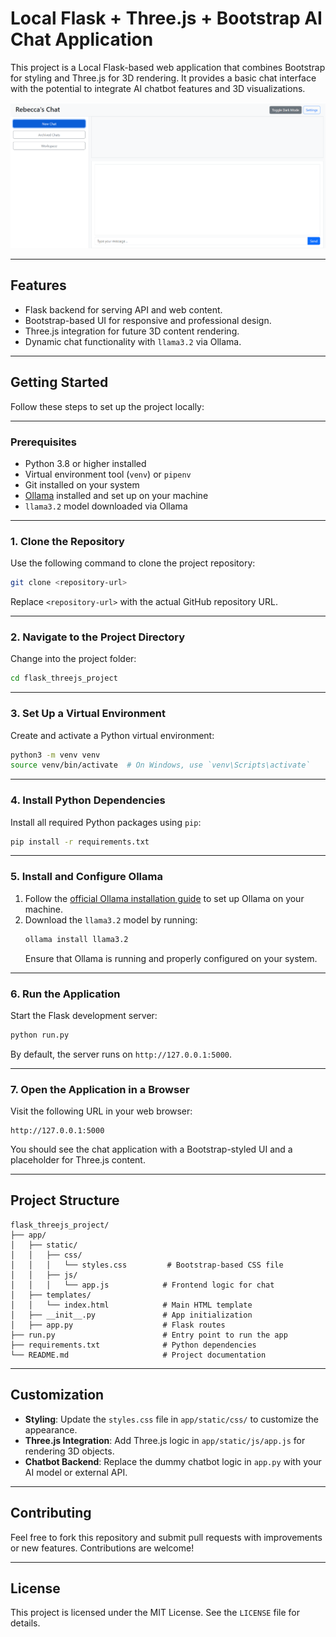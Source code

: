 
# Local Flask + Three.js + Bootstrap AI Chat Application

This project is a Local Flask-based web application that combines Bootstrap for styling and Three.js for 3D rendering. It provides a basic chat interface with the potential to integrate AI chatbot features and 3D visualizations.

![alt text](image.png)

---

## **Features**
- Flask backend for serving API and web content.
- Bootstrap-based UI for responsive and professional design.
- Three.js integration for future 3D content rendering.
- Dynamic chat functionality with `llama3.2` via Ollama.

---

## **Getting Started**

Follow these steps to set up the project locally:

---

### **Prerequisites**
- Python 3.8 or higher installed
- Virtual environment tool (`venv`) or `pipenv`
- Git installed on your system
- [Ollama](https://github.com/ollama/ollama) installed and set up on your machine
- `llama3.2` model downloaded via Ollama

---

### **1. Clone the Repository**
Use the following command to clone the project repository:

```bash
git clone <repository-url>
```

Replace `<repository-url>` with the actual GitHub repository URL.

---

### **2. Navigate to the Project Directory**
Change into the project folder:

```bash
cd flask_threejs_project
```

---

### **3. Set Up a Virtual Environment**
Create and activate a Python virtual environment:

```bash
python3 -m venv venv
source venv/bin/activate  # On Windows, use `venv\Scripts\activate`
```

---

### **4. Install Python Dependencies**
Install all required Python packages using `pip`:

```bash
pip install -r requirements.txt
```

---

### **5. Install and Configure Ollama**
1. Follow the [official Ollama installation guide](https://github.com/ollama/ollama) to set up Ollama on your machine.
2. Download the `llama3.2` model by running:
   ```bash
   ollama install llama3.2
   ```
   Ensure that Ollama is running and properly configured on your system.

---

### **6. Run the Application**
Start the Flask development server:

```bash
python run.py
```

By default, the server runs on `http://127.0.0.1:5000`.

---

### **7. Open the Application in a Browser**
Visit the following URL in your web browser:

```
http://127.0.0.1:5000
```

You should see the chat application with a Bootstrap-styled UI and a placeholder for Three.js content.

---

## **Project Structure**
```
flask_threejs_project/
├── app/
│   ├── static/
│   │   ├── css/
│   │   │   └── styles.css         # Bootstrap-based CSS file
│   │   ├── js/
│   │   │   └── app.js            # Frontend logic for chat
│   ├── templates/
│   │   └── index.html            # Main HTML template
│   ├── __init__.py               # App initialization
│   ├── app.py                    # Flask routes
├── run.py                        # Entry point to run the app
├── requirements.txt              # Python dependencies
└── README.md                     # Project documentation
```

---

## **Customization**
- **Styling**: Update the `styles.css` file in `app/static/css/` to customize the appearance.
- **Three.js Integration**: Add Three.js logic in `app/static/js/app.js` for rendering 3D objects.
- **Chatbot Backend**: Replace the dummy chatbot logic in `app.py` with your AI model or external API.

---

## **Contributing**
Feel free to fork this repository and submit pull requests with improvements or new features. Contributions are welcome!

---

## **License**
This project is licensed under the MIT License. See the `LICENSE` file for details.
